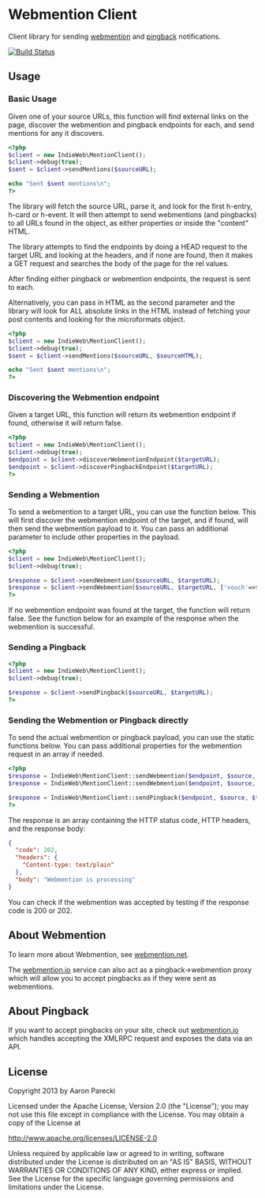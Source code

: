 Webmention Client
=================

Client library for sending [webmention](http://indiewebcamp.com/webmention) and [pingback](http://indiewebcamp.com/pingback) notifications.

[![Build Status](https://travis-ci.org/indieweb/mention-client-php.png?branch=master)](http://travis-ci.org/indieweb/mention-client-php)

Usage
-----

### Basic Usage

Given one of your source URLs, this function will find external links on the page,
discover the webmention and pingback endpoints for each, and send mentions for any
it discovers.

```php
<?php
$client = new IndieWeb\MentionClient();
$client->debug(true);
$sent = $client->sendMentions($sourceURL);

echo "Sent $sent mentions\n";
?>
```

The library will fetch the source URL, parse it, and look for the first h-entry,
h-card or h-event. It will then attempt to send webmentions (and pingbacks) to
all URLs found in the object, as either properties or inside the "content" HTML.

The library attempts to find the endpoints by doing a HEAD request to the target URL
and looking at the headers, and if none are found, then it makes a GET request
and searches the body of the page for the rel values.

After finding either pingback or webmention endpoints, the request is sent to each.

Alternatively, you can pass in HTML as the second parameter and the library will
look for ALL absolute links in the HTML instead of fetching your post contents and
looking for the microformats object.

```php
<?php
$client = new IndieWeb\MentionClient();
$client->debug(true);
$sent = $client->sendMentions($sourceURL, $sourceHTML);

echo "Sent $sent mentions\n";
?>
```

### Discovering the Webmention endpoint

Given a target URL, this function will return its webmention endpoint
if found, otherwise it will return false.

```php
<?php
$client = new IndieWeb\MentionClient();
$client->debug(true);
$endpoint = $client->discoverWebmentionEndpoint($targetURL);
$endpoint = $client->discoverPingbackEndpoint($targetURL);
?>
```

### Sending a Webmention

To send a webmention to a target URL, you can use the function below. This will
first discover the webmention endpoint of the target, and if found, will then
send the webmention payload to it. You can pass an additional parameter to include
other properties in the payload.

```php
<?php
$client = new IndieWeb\MentionClient();
$client->debug(true);

$response = $client->sendWebmention($sourceURL, $targetURL);
$response = $client->sendWebmention($sourceURL, $targetURL, ['vouch'=>$vouch]);
?>
```

If no webmention endpoint was found at the target, the function will return false.
See the function below for an example of the response when the webmention is successful.


### Sending a Pingback

```php
<?php
$client = new IndieWeb\MentionClient();
$client->debug(true);

$response = $client->sendPingback($sourceURL, $targetURL);
?>
```

### Sending the Webmention or Pingback directly

To send the actual webmention or pingback payload, you can use the static functions below.
You can pass additional properties for the webmention request in an array if needed.

```php
<?php
$response = IndieWeb\MentionClient::sendWebmention($endpoint, $source, $target);
$response = IndieWeb\MentionClient::sendWebmention($endpoint, $source, $target, ['vouch'=>$vouch]);

$response = IndieWeb\MentionClient::sendPingback($endpoint, $source, $target);
?>
```

The response is an array containing the HTTP status code, HTTP headers, and the response body:

```json
{
  "code": 202,
  "headers": {
    "Content-type: text/plain"
  },
  "body": "Webmention is processing"
}
```

You can check if the webmention was accepted by testing if the response code is 200 or 202.


About Webmention
----------------

To learn more about Webmention, see [webmention.net](http://webmention.net).

The [webmention.io](http://webmention.io/) service can also act as a pingback->webmention
proxy which will allow you to accept pingbacks as if they were sent as webmentions.


About Pingback
--------------

If you want to accept pingbacks on your site, check out [webmention.io](http://webmention.io/#use-it)
which handles accepting the XMLRPC request and exposes the data via an API.


License
-------

Copyright 2013 by Aaron Parecki

Licensed under the Apache License, Version 2.0 (the "License");
you may not use this file except in compliance with the License.
You may obtain a copy of the License at

   http://www.apache.org/licenses/LICENSE-2.0

Unless required by applicable law or agreed to in writing, software
distributed under the License is distributed on an "AS IS" BASIS,
WITHOUT WARRANTIES OR CONDITIONS OF ANY KIND, either express or implied.
See the License for the specific language governing permissions and
limitations under the License.
